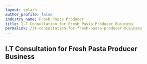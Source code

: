 ```yaml
---
layout: splash 
author_profile: false 
industry_name: Fresh Pasta Producer
title: I.T Consultation for Fresh Pasta Producer Business
permalink: /it-consultation-for-fresh-pasta-producer-business
---
```


## I.T Consultation for Fresh Pasta Producer Business